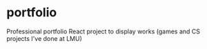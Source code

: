 # portfolio
Professional portfolio React project to display works (games and CS projects I've done at LMU)

